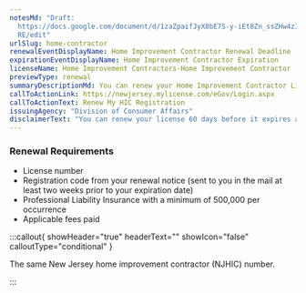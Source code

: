 ```yaml
---
notesMd: "Draft:
  https://docs.google.com/document/d/1zaZpaifJyX8bE7S-y-iEt8Zn_ssZHw4zIi_4QgjU5\
  RE/edit"
urlSlug: home-contractor
renewalEventDisplayName: Home Improvement Contractor Renewal Deadline
expirationEventDisplayName: Home Improvement Contractor Expiration
licenseName: Home Improvement Contractors-Home Improvement Contractor
previewType: renewal
summaryDescriptionMd: You can renew your Home Improvement Contractor License online.
callToActionLink: https://newjersey.mylicense.com/eGov/Login.aspx
callToActionText: Renew My HIC Registration
issuingAgency: "Division of Consumer Affairs"
disclaimerText: "You can renew your license 60 days before it expires and up to 30 days after expiration. If you fail to renew your license at this point, your license will be suspended and you won't be able to provide your licensed services."
---
```


### Renewal Requirements

- License number
- Registration code from your renewal notice (sent to you in the mail at least two weeks prior to your expiration date)
- Professional Liability Insurance with a minimum of 500,000 per occurrence
- Applicable fees paid

:::callout{ showHeader="true" headerText="" showIcon="false" calloutType="conditional" }

The same New Jersey home improvement contractor (NJHIC) number.

:::
